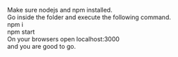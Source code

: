 Make sure nodejs and npm installed.                      
Go inside the folder and execute the following command.             
npm i                        
npm start                      
On your browsers open localhost:3000  
and you are good to go.
